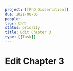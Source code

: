 ```yaml
---
project: [[PhD Dissertation]]
due: 2021-08-06
people:
tags: ⬜/🧨 
status: priority
title: Edit Chapter 3
type: [[Task]]
---
```


# Edit Chapter 3
